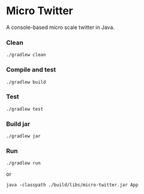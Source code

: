 # Micro Twitter

A console-based micro scale twitter in Java.

### Clean

    ./gradlew clean
    
### Compile and test

    ./gradlew build

### Test

    ./gradlew test
    
### Build jar

    ./gradlew jar

### Run

    ./gradlew run
    
or

    java -classpath ./build/libs/micro-twitter.jar App